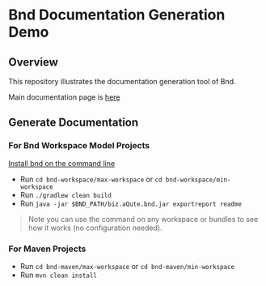 # Bnd Documentation Generation Demo

## Overview

This repository illustrates the documentation generation tool of Bnd. 

Main documentation page is [here](https://bnd.bndtools.org/chapters/395-generating-documentation.html)

## Generate Documentation

### For Bnd Workspace Model Projects

[Install bnd on the command line](https://github.com/bndtools/bnd/wiki/Install-bnd-on-the-command-line)

* Run `cd bnd-workspace/max-workspace` or `cd bnd-workspace/min-workspace`
* Run `./gradlew clean build`
* Run `java -jar $BND_PATH/biz.aQute.bnd.jar exportreport readme`

> Note you can use the command on any workspace or bundles to see how it works (no configuration needed).

### For Maven Projects

* Run `cd bnd-maven/max-workspace` or `cd bnd-maven/min-workspace`
* Run `mvn clean install`
